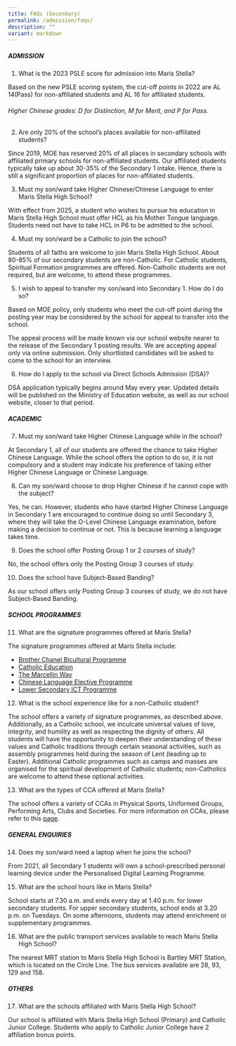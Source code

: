 ```yaml
---
title: FAQs (Secondary)
permalink: /admission/faqs/
description: ""
variant: markdown
---
```

##### ADMISSION
1. What is the 2023 PSLE score for admission into Maris Stella?

Based on the new PSLE scoring system, the cut-off points in 2022 are AL 14(Pass) for non-affiliated students and AL 16 for affiliated students.
###### Higher Chinese grades: D for Distinction, M for Merit, and P for Pass.

2. Are only 20% of the school’s places available for non-affiliated students?

Since 2019, MOE has reserved 20% of all places in secondary schools with affiliated primary schools for non-affiliated students. Our affiliated students typically take up about 30-35% of the Secondary 1 intake. Hence, there is still a significant proportion of places for non-affiliated students.

3. Must my son/ward take Higher Chinese/Chinese Language to enter Maris Stella High School?

With effect from 2025, a student who wishes to pursue his education in Maris Stella High School must offer HCL as his Mother Tongue language. Students need not have to take HCL in P6 to be admitted to the school.

4. Must my son/ward be a Catholic to join the school?

Students of all faiths are welcome to join Maris Stella High School. About 80-85% of our secondary students are non-Catholic.
For Catholic students, Spiritual Formation programmes are offered. Non-Catholic students are not required, but are welcome, to attend these programmes.

5. I wish to appeal to transfer my son/ward into Secondary 1. How do I do so?

Based on MOE policy, only students who meet the cut-off point during the posting year may be considered by the school for appeal to transfer into the school.

The appeal process will be made known via our school website nearer to the release of the Secondary 1 posting results. We are accepting appeal only via online submission. Only shortlisted candidates will be asked to come to the school for an interview.

6. How do I apply to the school via Direct Schools Admission (DSA)?

DSA application typically begins around May every year. Updated details will be published on the Ministry of Education website, as well as our school website, closer to that period.


##### ACADEMIC


7. Must my son/ward take Higher Chinese Language while in the school?

At Secondary 1, all of our students are offered the chance to take Higher Chinese Language. While the school offers the option to do so, it is not compulsory and a student may indicate his preference of taking either Higher Chinese Language or Chinese Language.

8. Can my son/ward choose to drop Higher Chinese if he cannot cope with the subject?

Yes, he can. However, students who have started Higher Chinese Language in Secondary 1 are encouraged to continue doing so until Secondary 3, where they will take the O-Level Chinese Language examination, before making a decision to continue or not. This is because learning a language takes time.

9. Does the school offer Posting Group 1 or 2 courses of study?

No, the school offers only the Posting Group 3 courses of study.

10. Does the school have Subject-Based Banding? 

As our school offers only Posting Group 3 courses of study, we do not have Subject-Based Banding. 

##### SCHOOL PROGRAMMES
11. What are the signature programmes offered at Maris Stella?

The signature programmes offered at Maris Stella include:
* [Brother Chanel Bicultural Programme](https://www.marisstellahigh.moe.edu.sg/programmes/secondary/bicultural-programme/)
* [Catholic Education](https://www.marisstellahigh.moe.edu.sg/programmes/secondary/faith-formation/)
* [The Marcellin Way](https://www.marisstellahigh.moe.edu.sg/programmes/primary/cce/the-marcellin-way/)
* [Chinese Language Elective Programme](https://www.marisstellahigh.moe.edu.sg/programmes/secondary/academic-programme/chinese-language/)
* [Lower Secondary ICT Programme](https://www.marisstellahigh.moe.edu.sg/programmes/secondary/ict/)

12. What is the school experience like for a non-Catholic student?

The school offers a variety of signature programmes, as described above. Additionally, as a Catholic school, we inculcate universal values of love, integrity, and humility as well as respecting the dignity of others. All students will have the opportunity to deepen their understanding of these values and Catholic traditions through certain seasonal activities, such as assembly programmes held during the season of Lent (leading up to Easter). Additional Catholic programmes such as camps and masses are organised for the spiritual development of Catholic students; non-Catholics are welcome to attend these optional activities.

13. What are the types of CCA offered at Maris Stella?

The school offers a variety of CCAs in Physical Sports, Uniformed Groups, Performing Arts, Clubs and Societies.
For more information on CCAs, please refer to this [page](https://www.marisstellahigh.moe.edu.sg/programmes/secondary/cca/).


##### GENERAL ENQUIRIES
14. Does my son/ward need a laptop when he joins the school?

From 2021, all Secondary 1 students will own a school-prescribed personal learning device under the Personalised Digital Learning Programme. 

15. What are the school hours like in Maris Stella?

School starts at 7.30 a.m. and ends every day at 1.40 p.m. for lower secondary students. For upper secondary students, school ends at 3.20 p.m. on Tuesdays. On some afternoons, students may attend enrichment or supplementary programmes. 

16. What are the public transport services available to reach Maris Stella High School?

The nearest MRT station to Maris Stella High School is Bartley MRT Station, which is located on the Circle Line.
The bus services available are 28, 93, 129 and 158.

##### OTHERS
17. What are the schools affiliated with Maris Stella High School?

Our school is affiliated with Maris Stella High School (Primary) and Catholic Junior College. Students who apply to Catholic Junior College have 2 affiliation bonus points.